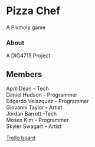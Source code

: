 # Pizza Chef
A Pixmoly game
### About
A DIG4715 Project
## Members
April Dean - Tech  
Daniel Hudson - Programmer  
Edgardo Velazquez - Programmer  
Giovanni Taylor - Artist  
Jordan Barrott -Tech  
Moses Kim - Programmer  
Skyler Swagart - Artist  

[Trello board](https://trello.com/b/ENJtfm6C/team-project-2-final)